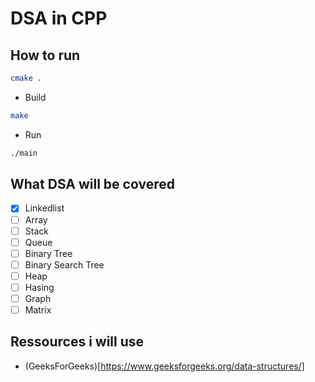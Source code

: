 # DSA in CPP

## How to run

```bash
cmake .
```

- Build

```bash
make
```

- Run

```bash
./main
```

## What DSA will be covered

- [x] Linkedlist
- [ ] Array
- [ ] Stack
- [ ] Queue
- [ ] Binary Tree
- [ ] Binary Search Tree
- [ ] Heap
- [ ] Hasing
- [ ] Graph
- [ ] Matrix

## Ressources i will use

- (GeeksForGeeks)[https://www.geeksforgeeks.org/data-structures/]
